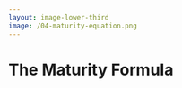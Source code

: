 ```yaml
---
layout: image-lower-third
image: /04-maturity-equation.png
---
```


# The Maturity Formula

<!--
**Technical Skills** + **Experience** = **Maturity**

**Maturity** + **Available Knowledge** = **Good Guessing**

While modern tech allowed to compensate for lack of experience, making historic knowledge available at everybody's fingertips


Think about how this works with humans first. Technical skills combined with experience creates maturity. Then, when you give that mature person the right available knowledge, they make good decisions - what we might call "good guessing."

The same pattern applies to LLMs. They've developed technical capabilities, gained experience through training, and reached a level of maturity. Now, when we provide them with the right available knowledge - the right context - they can make remarkably good decisions.

This isn't magic. It's a predictable pattern of development that we can understand and work with.
-->
